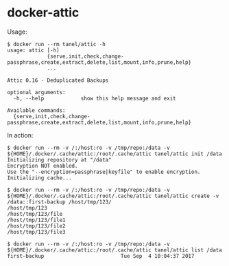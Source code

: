 # docker-attic

Usage: 

    $ docker run --rm tanel/attic -h
    usage: attic [-h]
                 {serve,init,check,change-passphrase,create,extract,delete,list,mount,info,prune,help}
                 ...

    Attic 0.16 - Deduplicated Backups

    optional arguments:
      -h, --help            show this help message and exit

    Available commands:
      {serve,init,check,change-passphrase,create,extract,delete,list,mount,info,prune,help}


In action:

    $ docker run --rm -v /:/host:ro -v /tmp/repo:/data -v ${HOME}/.docker/.cache/attic:/root/.cache/attic tanel/attic init /data
    Initializing repository at "/data"
    Encryption NOT enabled.
    Use the "--encryption=passphrase|keyfile" to enable encryption.
    Initializing cache...

    $ docker run --rm -v /:/host:ro -v /tmp/repo:/data -v ${HOME}/.docker/.cache/attic:/root/.cache/attic tanel/attic create -v /data::first-backup /host/tmp/123/
    /host/tmp/123
    /host/tmp/123/file
    /host/tmp/123/file1
    /host/tmp/123/file2
    /host/tmp/123/file3

    $ docker run --rm -v /:/host:ro -v /tmp/repo:/data -v ${HOME}/.docker/.cache/attic:/root/.cache/attic tanel/attic list /data
    first-backup                         Tue Sep  4 10:04:37 2017

